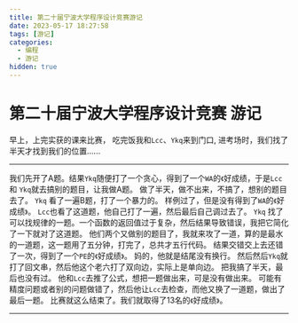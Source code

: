```yaml
---
title: 第二十届宁波大学程序设计竞赛游记
date: 2023-05-17 18:27:58
tags: [游记]
categories:
  - 编程
  - 游记
hidden: true
---
```

# 第二十届宁波大学程序设计竞赛 游记

早上，上完实获的课来比赛， 吃完饭我和`Lcc`、`Ykq`来到门口, 进考场时，我们找了半天才找到我们的位置......

---

我们先开了A题。结果`Ykq`随便打了一个贪心，得到了一个`WA`的`《`好成绩，于是`Lcc` 和 `Ykq`就去搞别的题目，让我做A题。
做了半天，做不出来，不搞了，想别的题目去了。
`Ykq` 看了一遍B题，打了一个暴力的。
样例过了，但是没有得到了`WA`的`《`好成绩`》`。
`Lcc`也看了这道题，他自己打了一遍，然后最后自己调过去了。
`Ykq` 找了可以找规律的一题。一个函数的返回值过于复杂，然后结果导致错误，我把它简化了一下就对了这道题。
他们两个又做别的题目了，我就来攻了一道，算的是最水的一道题，这一题用了五分钟，打完了，总共才五行代码。
结果交错交上去还错了一次，得到了一个`PE`的`《`好成绩`》`。
妈的，他就是结尾没有换行。
然后然后`Ykq`就打了回文串，然后他这个老六打了双向边，实际上是单向边。
把我搞了半天，最后也没有过。
他和`Lcc`去推了公式，想把一题做出来，可是没有做出来。
可能有精度问题或者别的问题做错了，然后他让`Lcc`去检查，而他又换了一道题，做出了最后一题。
比赛就这么结束了。我们就取得了$13$名的`《`好成绩`》`。

---
<!--
心得体会
- 当罗爸问谁当主攻手时，我本来觉得`Ykq`比我厉害，所以让他当。但是这次团队赛，我觉得`Ykq`也没有我想象中的厉害(没有贬低他的意思)，也会比较快得放弃。所以以后我要对自己更有信心。
- - `Lcc` 和 `Ykq` 他们的数学题没有做出来，我个人认为我们可以一起看题，都有思路，思路相同的题目可以先做，这样可以一起讨论，让我不要感觉这一题与我无关。
  - 同时，我们一题做不出来就一直调啊调，导致后面两道题没有调出来。
      - 比赛时要统筹安排时间，减少时间浪费，尽可能多做题，不要死耗一题。
   -  每一个人的格局要大一点，要为整个团队着想。记住:考试是一切的努力都是为了整个团队。
-->
<script src="https://giscus.app/client.js"
        data-repo="kimi0705/kimi0705.github.io"
        data-repo-id="R_kgDOJfkTvA"
        data-category="Q&A"
        data-category-id="DIC_kwDOJfkTvM4CWmkN"
        data-mapping="pathname"
        data-strict="0"
        data-reactions-enabled="1"
        data-emit-metadata="0"
        data-input-position="bottom"
        data-theme="preferred_color_scheme"
        data-lang="zh-CN"
        data-loading="lazy"
        crossorigin="anonymous"
        async>
</script>